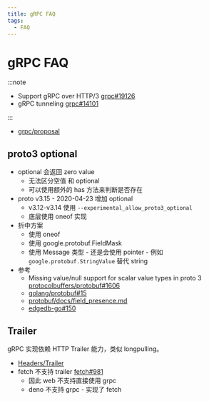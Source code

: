 ```yaml
---
title: gRPC FAQ
tags:
  - FAQ
---
```


# gRPC FAQ

:::note

- Support gRPC over HTTP/3 [grpc#19126](https://github.com/grpc/grpc/issues/19126)
- gRPC tunneling [grpc#14101](https://github.com/grpc/grpc/issues/14101)

:::

- [grpc/proposal](https://github.com/grpc/proposal)

## proto3 optional

- optional 会返回 zero value
  - 无法区分空值 和 optional
  - 可以使用额外的 has 方法来判断是否存在
- proto v3.15 - 2020-04-23 增加 optional
  - v3.12-v3.14 使用 `--experimental_allow_proto3_optional`
  - 底层使用 oneof 实现
- 折中方案
  - 使用 oneof
  - 使用 google.protobuf.FieldMask
  - 使用 Message 类型 - 还是会使用 pointer - 例如 `google.protobuf.StringValue` 替代 string
- 参考
  - Missing value/null support for scalar value types in proto 3 [protocolbuffers/protobuf#1606](https://github.com/protocolbuffers/protobuf/issues/1606)
  - [golang/protobuf#15](https://github.com/golang/protobuf/issues/15)
  - [protobuf/docs/field_presence.md](https://github.com/protocolbuffers/protobuf/blob/main/docs/field_presence.md)
  - [edgedb-go#150](https://github.com/edgedb/edgedb-go/issues/150)

## Trailer

gRPC 实现依赖 HTTP Trailer 能力，类似 longpulling。

- [Headers/Trailer](https://developer.mozilla.org/en-US/docs/Web/HTTP/Headers/Trailer)
- fetch 不支持 trailer [fetch#981](https://github.com/whatwg/fetch/issues/981)
  - 因此 web 不支持直接使用 grpc
  - deno 不支持 grpc - 实现了 fetch
